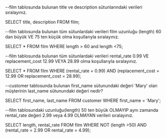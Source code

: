 --film tablosunda bulunan title ve description sütunlarındaki verileri sıralayınız.

SELECT title, description FROM film;


--film tablosunda bulunan tüm sütunlardaki verileri film uzunluğu (length) 60 dan büyük VE 75 ten küçük olma koşullarıyla sıralayınız.

SELECT *  FROM film
WHERE length > 60 and length <75;


--film tablosunda bulunan tüm sütunlardaki verileri rental_rate 0.99 VE replacement_cost 12.99 VEYA 28.99 olma koşullarıyla sıralayınız.

SELECT *  FROM film
WHERE (rental_rate = 0.99) AND (replacement_cost = 12.99 OR replacement_cost = 28.99);


--customer tablosunda bulunan first_name sütunundaki değeri 'Mary' olan müşterinin last_name sütunundaki değeri nedir?

SELECT first_name, last_name FROM customer
WHERE first_name = 'Mary';


--film tablosundaki uzunluğu(length) 50 ten büyük OLMAYIP aynı zamanda rental_rate değeri 2.99 veya 4.99 OLMAYAN verileri sıralayınız.

SELECT length, rental_rate FROM film
WHERE NOT (length >50) AND (rental_rate = 2.99 OR rental_rate = 4.99);